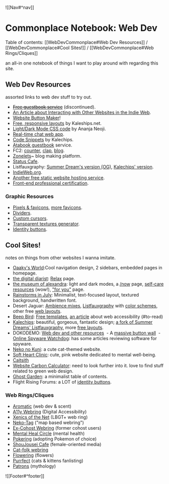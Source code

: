 ![[Nav#^nav]]

# Commonplace Notebook: Web Dev
Table of contents: [[WebDevCommonplace#Web Dev Resources]] / [[WebDevCommonplace#Cool Sites!]] / [[WebDevCommonplace#Web Rings/Cliques]]

an all-in one notebook of things I want to play around with regarding this site.

## Web Dev Resources
assorted links to web dev stuff to try out.
- ~~[Free guestbook service](https://www.123guestbook.com/)~~ (discontinued).
- [An Article about Interacting with Other Websites in the Indie Web](https://32bit.cafe/interactingontheweb/).
- [Website Button Maker](https://hekate.neocities.org/)!
- [Free, responsive layouts](https://kalechips.net/projects/layouts) by Kaleships.net.
- [Light/Dark Mode CSS code](https://dev.to/ananyaneogi/create-a-dark-light-mode-switch-with-css-variables-34l8) by Ananja Neoji.
- [Real-time chat web app](https://www.cbox.ws/).
- [Code Snippets](https://kalechips.net/projects/snippets) by Kalechips.
- [Atabook guestbook](https://atabook.org/register) service.
- FC2: [counter](https://counter.fc2.com/en/index.html), [clap](https://clap.fc2.com/en), [blog](https://blog.fc2.com/).
- [Zonelets](https://zonelets.net/)~ blog making platform.
- [Status Cafe](https://status.cafe/).
- Listfauxgraphy: [Summer Dream's version (OG)](https://summerstorms.me/Thoughts/Listfauxgraphy), [Kalechips' version](https://kalechips.net/projects/code/listfauxgraphy).
- [IndieWeb.org](https://indieweb.org/).
- [Another free static website hosting service](https://nekoweb.org/).
- [Front-end professional certification](https://www.freecodecamp.org/learn/2022/responsive-web-design/).

### Graphic Resources
- [Pixels & favicons](https://pixels.crd.co/), [more favicons](https://kawaiiness.net/favicons.php).
- [Dividers](https://dividers.crd.co/).
- [Custom cursors](https://www.cursors-4u.com/).
- [Transparent textures generator](https://www.transparenttextures.com/).
- [Identity buttons](https://www.transparenttextures.com/).

## Cool Sites!
notes on things from other websites I wanna imitate.
- [Oaaky's World](https://oaaky.neocities.org/):Cool navigation design, 2 sidebars, embedded pages in homepage.
- [the digital diarist](https://thedigitaldiarist.ca/): [Relax](https://thedigitaldiarist.ca/links/relax) page.
- [the museum of alexandra](https://xandra.cc/): light and dark modes, a [/now](https://xandra.cc/now) page, [self-care resources](https://xandra.cc/zen) (wow!), ["for you"](https://xandra.cc/foryou) page.
- [Rainstorms in July](https://rainstormsinjuly.co/): Minimalist, text-focused layout, textured background, handwritten font.
- Desert Jaguar: [Ambience mixes](https://desertjaguar.casa/Thoughts/Ambient), [Listfauxgraphy](https://desertjaguar.casa/Thoughts/Listfauxgraphy) with [color schemes](https://desertjaguar.casa/Thoughts/ListColors), other free [web layouts](https://desertjaguar.casa/Thoughts/Layouts).
- [Beep Bird](https://www.beepbird.net/): [Free templates](https://www.beepbird.net/freebies/site-templates/website-templates.html), [an article](https://www.beepbird.net/articles/2023-08-20-you-should-care-about-accessibility.html) about web accessibility (#to-read)
- [Kalechips](https://kalechips.net/): beautiful, gorgeous, fantastic design; [a fork of Summer Dreams' Listfauxgraphy](https://kalechips.net/stuff/listography/), more [free layouts](https://kalechips.net/projects/layouts/).
- DOKODEMO: [Web dev and other resources](https://dokode.moe/bookmarks)
 - A [massive button wall](https://buttonwall.neocities.org/)
 - [Online Spyware Watchdog](https://spyware.neocities.org/): has some articles reviewing software for spyware.
- [Neko no Kuni](https://nekonokuni.neocities.org/): a cute cat-themed website.
- [Soft Heart Clinic](https://softheartclinic.neocities.org/): cute, pink website dedicated to mental well-being.
- [Caitsith](https://caitsith.neocities.org/myhomepage)
- [Website Carbon Calculator](https://www.websitecarbon.com/): need to look further into it. love to find stuff related to green web design.
- [Ghost Garden](https://ghostgarden.neocities.org/): a minimalist table of contents.
- Flight Rising Forums: a LOT of [identity buttons](https://www1.flightrising.com/forums/cc/3078623/1).

### Web Rings/Cliques
- [Aromatic](https://aromatic.wings.nu/about.php) (web dev & scent)
- [A11y Webring](https://a11y-webring.club/) (Digital Accessibility)
- [Xenics of the Net](https://xenics.neocities.org/) (LBGT+ web ring)
- [Neko-Tag](https://darkosparko.nekoweb.org/webrings/neko-tag/neko-tag-index.html) ("map based webring")
- [Ex-Cohost Webring](https://cwr.beesbuzz.biz/join/) (former cohost users)
- [Mental Heal Circle](https://softheartclinic.neocities.org/mentalhealcircle) (mental health)
- [Pokering](https://dokode.moe/pokering/) (adopting Pokemon of choice)
- [ShouJousei Cafe](https://angeleyesprings.neocities.org/webring/shoujosei) (female-oriented media)
- [Cat-folk webring](https://snewdraws.net/catfolkwebring)
- [Flowering](https://theflowering.neocities.org/) (flowers)
- [Purrfect](https://theatregirl.net/cats/becomemember.php) (cats & kittens fanlisting)
- [Patrons](https://xandra.cc/patrons/) (mythology)

![[Footer#^footer]]